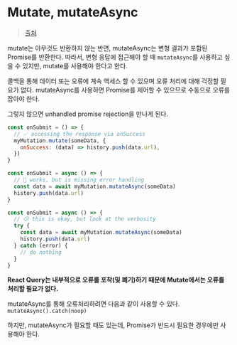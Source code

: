 # Mutate, mutateAsync

> [출처](https://itchallenger.tistory.com/587)

mutate는 아무것도 반환하지 않는 반면, mutateAsync는 변형 결과가 포함된 Promise를 반환한다. 따라서, 변형 응답에 접근해야 할 때 `mutateAsync`를 사용하고 싶을 수 있지만, mutate를 사용해야 한다고 한다.

콜백을 통해 데이터 또는 오류에 계속 액세스 할 수 있으며 오류 처리에 대해 걱정할 필요가 없다. mutateAsync를 사용하면 Promise를 제어할 수 있으므로 수동으로 오류를 잡아야 한다.

그렇지 않으면 unhandled promise rejection을 만나게 된다.

```js
const onSubmit = () => {
  // ✅ accessing the response via onSuccess
  myMutation.mutate(someData, {
    onSuccess: (data) => history.push(data.url),
  })
}

const onSubmit = async () => {
  // 🚨 works, but is missing error handling
  const data = await myMutation.mutateAsync(someData)
  history.push(data.url)
}

const onSubmit = async () => {
  // 😕 this is okay, but look at the verbosity
  try {
    const data = await myMutation.mutateAsync(someData)
    history.push(data.url)
  } catch (error) {
    // do nothing
  }
}
```

**React Query는 내부적으로 오류를 포착(및 폐기)하기 때문에 Mutate에서는 오류를 처리할 필요가 없다.**

mutateAsync를 통해 오류처리하려면 다음과 같이 사용할 수 있다. `mutateAsync().catch(noop)`

하지만, mutateAsync가 필요할 때도 있는데, Promise가 반드시 필요한 경우에만 사용해야 한다.
